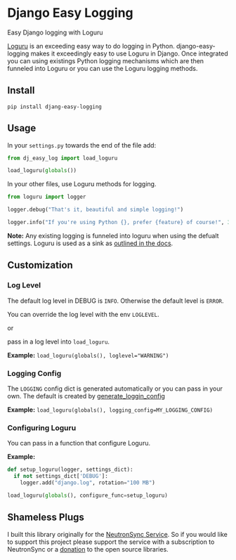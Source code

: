 # Django Easy Logging

Easy Django logging with Loguru

[Loguru](https://github.com/Delgan/loguru) is an exceeding easy way to do logging in Python. django-easy-logging makes it exceedingly easy to use Loguru in Django. Once integrated you can using existings Python logging mechanisms which are then funneled into Loguru or you can use the Loguru logging methods.

## Install

`pip install djang-easy-logging`

## Usage

In your `settings.py` towards the end of the file add:

```python
from dj_easy_log import load_loguru

load_loguru(globals())
```

In your other files, use Loguru methods for logging.

```python
from loguru import logger

logger.debug("That's it, beautiful and simple logging!")

logger.info("If you're using Python {}, prefer {feature} of course!", 3.6, feature="f-strings")
```

**Note:** Any existing logging is funneled into loguru when using the defualt settings. Loguru is used as a sink as [outlined in the docs](https://github.com/Delgan/loguru#entirely-compatible-with-standard-logging).

## Customization

### Log Level

The default log level in DEBUG is `INFO`. Otherwise the default level is `ERROR`.

You can override the log level with the env `LOGLEVEL`.

or

pass in a log level into `load_loguru`.

**Example:** `load_loguru(globals(), loglevel="WARNING")`


### Logging Config

The `LOGGING` config dict is generated automatically or you can pass in your own. The default is created by [generate_loggin_config](https://github.com/neutron-sync/django-easy-logging/blob/main/dj_easy_log.py#L9-L33)

**Example:** `load_loguru(globals(), logging_config=MY_LOGGING_CONFIG)`

### Configuring Loguru

You can pass in a function that configure Loguru.

**Example:**

```python
def setup_loguru(logger, settings_dict):
  if not settings_dict['DEBUG']:
    logger.add("django.log", rotation="100 MB")

load_loguru(globals(), configure_func=setup_loguru)
```

## Shameless Plugs

I built this library originally for the [NeutronSync Service](https://www.neutronsync.com/). So if you would like to support this project please support the service with a subscription to NeutronSync or a [donation](https://github.com/sponsors/neutron-sync) to the open source libraries.
